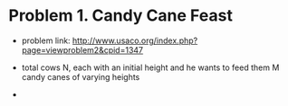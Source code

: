 # Problem 1. Candy Cane Feast

* problem link: http://www.usaco.org/index.php?page=viewproblem2&cpid=1347

* total cows N, each with an initial height and he wants to feed them M candy canes of varying heights
* 